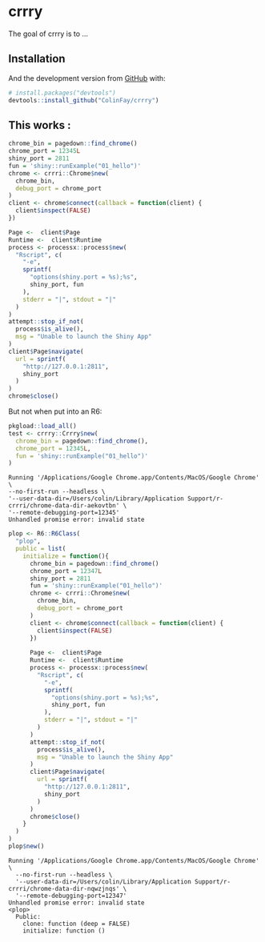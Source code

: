 
<!-- README.md is generated from README.Rmd. Please edit that file -->

# crrry

<!-- badges: start -->

<!-- badges: end -->

The goal of crrry is to …

## Installation

And the development version from [GitHub](https://github.com/) with:

``` r
# install.packages("devtools")
devtools::install_github("ColinFay/crrry")
```

## This works :

``` r
chrome_bin = pagedown::find_chrome()
chrome_port = 12345L
shiny_port = 2811
fun = 'shiny::runExample("01_hello")'
chrome <- crrri::Chrome$new(
  chrome_bin,
  debug_port = chrome_port
)
client <- chrome$connect(callback = function(client) {
  client$inspect(FALSE)
})

Page <-  client$Page
Runtime <-  client$Runtime
process <- processx::process$new(
  "Rscript", c(
    "-e",
    sprintf(
      "options(shiny.port = %s);%s",
      shiny_port, fun
    ),
    stderr = "|", stdout = "|"
  )
)
attempt::stop_if_not(
  process$is_alive(),
  msg = "Unable to launch the Shiny App"
)
client$Page$navigate(
  url = sprintf(
    "http://127.0.0.1:2811",
    shiny_port
  )
)
chrome$close()
```

But not when put into an R6:

``` r
pkgload::load_all()
test <- crrry::Crrry$new(
  chrome_bin = pagedown::find_chrome(), 
  chrome_port = 12345L, 
  fun = 'shiny::runExample("01_hello")'
)
```

    Running '/Applications/Google Chrome.app/Contents/MacOS/Google Chrome' \
    --no-first-run --headless \
    '--user-data-dir=/Users/colin/Library/Application Support/r-crrri/chrome-data-dir-aekovtbn' \
    '--remote-debugging-port=12345'
    Unhandled promise error: invalid state

``` r
plop <- R6::R6Class(
  "plop", 
  public = list(
    initialize = function(){
      chrome_bin = pagedown::find_chrome()
      chrome_port = 12347L
      shiny_port = 2811
      fun = 'shiny::runExample("01_hello")'
      chrome <- crrri::Chrome$new(
        chrome_bin,
        debug_port = chrome_port
      )
      client <- chrome$connect(callback = function(client) {
        client$inspect(FALSE)
      })
      
      Page <-  client$Page
      Runtime <-  client$Runtime
      process <- processx::process$new(
        "Rscript", c(
          "-e",
          sprintf(
            "options(shiny.port = %s);%s",
            shiny_port, fun
          ),
          stderr = "|", stdout = "|"
        )
      )
      attempt::stop_if_not(
        process$is_alive(),
        msg = "Unable to launch the Shiny App"
      )
      client$Page$navigate(
        url = sprintf(
          "http://127.0.0.1:2811",
          shiny_port
        )
      )
      chrome$close()
    }
  )
)
plop$new()
```

    Running '/Applications/Google Chrome.app/Contents/MacOS/Google Chrome' \
      --no-first-run --headless \
      '--user-data-dir=/Users/colin/Library/Application Support/r-crrri/chrome-data-dir-nqwzjnqs' \
      '--remote-debugging-port=12347'
    Unhandled promise error: invalid state
    <plop>
      Public:
        clone: function (deep = FALSE) 
        initialize: function ()
